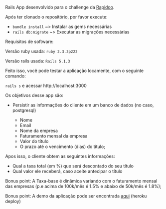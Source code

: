 Rails App desenvolvido para o challenge da <a href="https://www.rapidoo.com.br">Rapidoo</a>.

<p>Após ter clonado o repositório, por favor execute:</p>
<ul>
  <li><code>bundle install</code> ~> Instalar as gems necessárias</li>
  <li><code>rails db:migrate</code> ~> Executar as migrações necessárias</li>
</ul>

<p>Requisitos de software:</p>
<p>Versão ruby usada: <code>ruby 2.3.3p222</code></p>
<p>Versão rails usada: <code>Rails 5.1.3</code></p>
<p>Feito isso, você pode testar a aplicação locamente, com o seguinte comando:</p>
<p><code>rails s</code> e acessar http://localhost:3000</p>

<tr></tr>

Os objetivos desse app são:
<ul>
  <li>Persistir as informações do cliente em um banco de dados (no caso, postgresql)</li>
  <ul>
    <li>Nome</li>
    <li>Email</li>
    <li>Nome da empresa</li>
    <li>Faturamento mensal da empresa</li>
    <li>Valor do título</li>
    <li>O prazo até o vencimento (dias) do título;</li>
  </ul>
</ul>
Apos isso, o cliente obtem as seguintes informações:
<ul>
  <li>Qual a taxa total (em %) que será descontado do seu título</li>
  <li>Qual valor ele receberá, caso aceite antecipar o título</li>
</ul>

<tr></tr>
<p>Bonus point: A Taxa-base é dinâmica variando com o faturamento mensal das empresas (p.e acima de 100k/mês é 1.5% e abaixo de 50k/mês é 1.8%);</p>
<p>Bonus point: A demo da aplicação pode ser encontrada <a href="https://guarded-plateau-29367.herokuapp.com/">aqui</a> (heroku deploy)</p>
